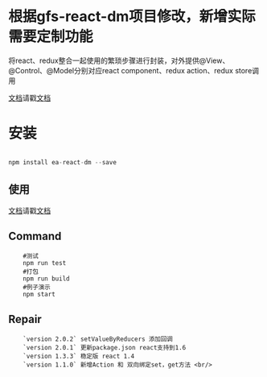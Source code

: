 # 根据gfs-react-dm项目修改，新增实际需要定制功能

将react、redux整合一起使用的繁琐步骤进行封装，对外提供@View、@Control、@Model分别对应react component、redux action、redux store调用 						

[文档](https://future-team.github.io/gfs-react-dm/doc)请戳[文档](https://future-team.github.io/gfs-react-dm/doc)

# 安装

```javascript

npm install ea-react-dm --save
```

## 使用

[文档](https://future-team.github.io/gfs-react-dm/doc)请戳[文档](https://future-team.github.io/gfs-react-dm/doc)

## Command

```
	#测试	
	npm run test	
	#打包	
	npm run build	
	#例子演示	
	npm start
```
## Repair
```
    `version 2.0.2` setValueByReducers 添加回调
    `version 2.0.1` 更新package.json react支持到1.6
    `version 1.3.3` 稳定版 react 1.4
    `version 1.1.0` 新增Action 和 双向绑定set，get方法 <br/>
```

